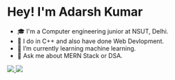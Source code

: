 #  Hey! I'm Adarsh Kumar

- 🎓 I'm a Computer engineering junior at NSUT, Delhi. <br />
- 🌱 I do in C++ and also have done Web Devlopment. <br />
- 🔭 I’m currently learning machine learning. <br/>
- 💬 Ask me about MERN Stack or DSA. <br />

<a href="https://www.linkedin.com/in/adarsh79/">
  <img src="https://img.shields.io/badge/LinkedIn-0077B5?style=for-the-badge&logo=linkedin&logoColor=white" /> 
 </a> 
<a href="mailto:kumar.adarsh0042@gmail.com">
  <img src="https://img.shields.io/badge/Gmail-D14836?style=for-the-badge&logo=gmail&logoColor=white"   />
</a>
<br> <br>
